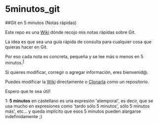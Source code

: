 # 5minutos_git  
##Git en 5 minutos (Notas rápidas)

Este repo es una [Wiki](https://github.com/jatubio/5minutos_git/wiki) dónde recojo mis notas rápidas sobre Git.

La idea es que sea una guía rápida de consulta para cualquier cosa que quieras hacer en Git.

Por eso cada nota es concreta, pequeña y se lee más o menos en 5 minutos.<sup>[1](#myfootnote1)</sup>

Si quieres modificar, corregir o agregar información, eres bienvenid@.

Puedes modificar la [Wiki](https://github.com/jatubio/5minutos_git/wiki) directamente o [Clonarla](https://github.com/jatubio/5minutos_git.wiki.git) como un repositorio.

Espero que te sea útil!

<a name="myfootnote1">1</a>: **5 minutos** en castellano es una expresión 'atemporal', es decir, que se usa mucho en expresiones como 'tardo sólo 5 minutos', sólo 5 minutos más', etc... y queda implícito que esos 5 minutos pueden alargarse indefinidamente ;)
